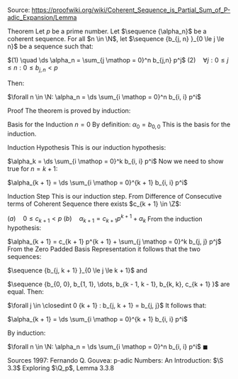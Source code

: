 # 

Source: https://proofwiki.org/wiki/Coherent_Sequence_is_Partial_Sum_of_P-adic_Expansion/Lemma



Theorem
Let $p$ be a prime number.
Let $\sequence {\alpha_n}$ be a coherent sequence.
For all $n \in \N$, let $\sequence {b_{j, n} }_{0 \le j \le n}$ be a sequence such that:

$(1) \quad \ds \alpha_n = \sum_{j \mathop = 0}^n b_{j,n} p^j$
$(2) \quad \forall j: 0 \le j \le n: 0 \le b_{j, n} < p$

Then:

$\forall n \in \N: \alpha_n = \ds \sum_{i \mathop = 0}^n b_{i, i} p^i$


Proof
The theorem is proved by induction:


Basis for the Induction
$n = 0$ 
By definition:
$\alpha_0 = b_{0, 0}$
This is the basis for the induction.


Induction Hypothesis
This is our induction hypothesis:

$\alpha_k = \ds \sum_{i \mathop = 0}^k b_{i, i} p^i$
Now we need to show true for $n = k + 1$:

$\alpha_{k + 1} = \ds \sum_{i \mathop = 0}^{k + 1} b_{i, i} p^i$


Induction Step
This is our induction step.
From Difference of Consecutive terms of Coherent Sequence there exists $c_{k + 1} \in \Z$:

$(a) \quad 0 \le c_{k + 1} < p$
$(b) \quad \alpha_{k + 1} = c_{k + 1} p^{k + 1} + \alpha_k$
From the induction hypothesis:

$\alpha_{k + 1} = c_{k + 1} p^{k + 1} + \sum_{j \mathop = 0}^k b_{j, j} p^j$
From the Zero Padded Basis Representation it follows that the two sequences:

$\sequence {b_{j, k + 1} }_{0 \le j \le k + 1}$
and

$\sequence {b_{0, 0}, b_{1, 1}, \dots, b_{k - 1, k - 1}, b_{k, k}, c_{k + 1} }$
are equal.
Then:

$\forall j \in \closedint 0 {k + 1} : b_{j, k + 1} = b_{j, j}$
It follows that:

$\alpha_{k + 1} = \ds \sum_{i \mathop = 0}^{k + 1} b_{i, i} p^i$

By induction:

$\forall n \in \N: \alpha_n = \ds \sum_{i \mathop = 0}^n b_{i, i} p^i$
$\blacksquare$


Sources
1997: Fernando Q. Gouvea: p-adic Numbers: An Introduction: $\S 3.3$ Exploring $\Q_p$, Lemma $3.3.8$





